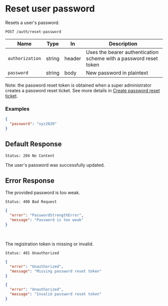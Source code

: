 # Reset user password

Resets a user's password.

```http request
POST /auth/reset-password
```

| Name            | Type   | In     | Description                                                       |
| --------------- | ------ | ------ | ----------------------------------------------------------------- |
| `authorization` | string | header | Uses the bearer authentication scheme with a password reset token |
| `password`      | string | body   | New password in plaintext                                         |

Note: the password reset token is obtained when a super administrator creates a password reset ticket.
See more details in [Create password reset ticket](users/reset-password.md#default-response).

### Examples

```json
{
  "password": "xyz2020"
}
```

## Default Response

```http request
Status: 204 No Content
```

The user's password was successfully updated.

## Error Response

The provided password is too weak.

```http request
Status: 400 Bad Request
```

```json
{
  "error": "PasswordStrengthError",
  "message": "Password is too weak"
}
```

<br/>

The registration token is missing or invalid.

```http request
Status: 401 Unauthorized
```

```json
{
  "error": "Unauthorized",
  "message": "Missing password reset token"
}
```

```json
{
  "error": "Unauthorized",
  "message": "Invalid password reset token"
}
```
